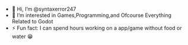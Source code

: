 - 👋 Hi, I’m @syntaxerror247
- 👀 I’m interested in Games,Programming,and Ofcourse Everything Related to Godot
- ⚡ Fun fact: I can spend hours working on a app/game without food or water 😁
<!---
syntaxError247/syntaxError247 is a ✨ special ✨ repository because its `README.md` (this file) appears on your GitHub profile.
You can click the Preview link to take a look at your changes.
--->

